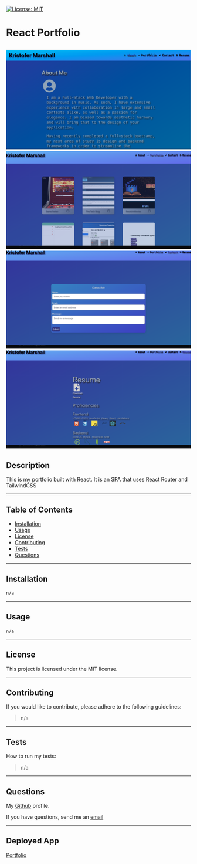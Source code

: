 [![License: MIT](https://img.shields.io/badge/License-MIT-yellow.svg)](https://opensource.org/licenses/MIT)     
  # React Portfolio

  ![Screenshot](./public/images/Screen%20Shot%202022-08-25%20at%2011.01.40%20PM.png)
  ![Screenshot](./public/images/Screen%20Shot%202022-08-29%20at%206.40.36%20PM.png)
  ![Screenshot](./public/images/Screen%20Shot%202022-08-29%20at%206.41.04%20PM.png)
  ![Screenshot](./public/images/Screen%20Shot%202022-08-29%20at%206.40.57%20PM.png)
  ---
  ## Description

  This is my portfolio built with React. It is an SPA that uses React Router and TailwindCSS

  ---
  ## Table of Contents

  - [Installation](#installation)
  - [Usage](#usage)
  - [License](#license)
  - [Contributing](#contributing)
  - [Tests](#tests)
  - [Questions](#questions)

  ---
  ## Installation

  ```bash
  n/a
  ```

  ---
  ## Usage

  ```
  n/a
  ```

  ---
  ## License

  
  This project is licensed under the MIT license.
  

  ---
  ## Contributing

  If you would like to contribute, please adhere to the following guidelines:
  >n/a

  ---
  ## Tests

  How to run my tests:
  >n/a
  
  ---
  ## Questions

  My [Github](https://github.com/RflctnOfU) profile.

  If you have questions, send me an [email](rflctnofu@hotmail.com)

  ---
  ## Deployed App

  [Portfolio](https://rflctnofu.github.io/React-Portfolio)